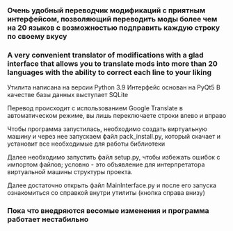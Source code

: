 ### Очень удобный переводчик модификаций с приятным интерфейсом, позволяющий переводить моды более чем на 20 языков с возможностью подправить каждую строку по своему вкусу
### A very convenient translator of modifications with a glad interface that allows you to translate mods into more than 20 languages ​​with the ability to correct each line to your liking

Утилита написана на версии Python 3.9
Интерфейс основан на PyQt5
В качестве базы данных выступает SQLite

Перевод происходит с использованием Google Translate в автоматическом режиме, вы лишь переключаете строки влево и вправо

Чтобы программа запустилась, необходимо создать виртуальную машину и через нее запускаем файл pack_install.py, который скачает и установит все необходимые для работы библиотеки

Далее необходимо запустить файл setup.py, чтобы избежать ошибок с импортом файлов; условно - это объявление для интерпретатора виртуальной машины структуры проекта.

Далее достаточно открыть файл MainInterface.py и после его запуска ознакомиться со справкой внутри утилиты (кнопка справа внизу)

### Пока что внедряются весомые изменения и программа работает нестабильно
